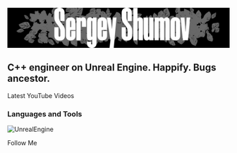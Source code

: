 ![Header](https://github.com/Sark0Z1/sark0z1/blob/main/assets/PNameGit.png)

## C++ engineer on Unreal Engine. Happify. Bugs ancestor. 

Latest YouTube Videos

### Languages and Tools
![UnrealEngine](https://img.shields.io/badge/-<MESSAGE>-<COLOR>)

Follow Me
